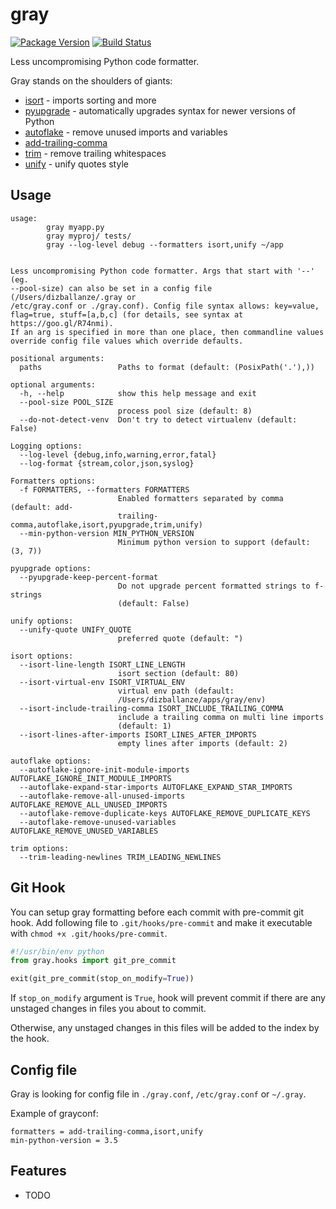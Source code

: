 # gray

[![Package Version](https://badge.fury.io/py/gray.svg)](http://badge.fury.io/py/gray)
[![Build Status](https://travis-ci.org/dizballanze/gray.svg?branch=master)](https://travis-ci.org/dizballanze/gray)

Less uncompromising Python code formatter.

Gray stands on the shoulders of giants:

- [isort](https://timothycrosley.github.io/isort/) - imports sorting and more
- [pyupgrade](https://github.com/asottile/pyupgrade) - automatically upgrades syntax for newer versions of Python
- [autoflake](https://github.com/myint/autoflake) - remove unused imports and variables
- [add-trailing-comma](https://github.com/asottile/add-trailing-comma)
- [trim](https://github.com/myint/trim) - remove trailing whitespaces
- [unify](https://github.com/myint/unify) - unify quotes style


## Usage

```
usage:
        gray myapp.py
        gray myproj/ tests/
        gray --log-level debug --formatters isort,unify ~/app


Less uncompromising Python code formatter. Args that start with '--' (eg.
--pool-size) can also be set in a config file (/Users/dizballanze/.gray or
/etc/gray.conf or ./gray.conf). Config file syntax allows: key=value,
flag=true, stuff=[a,b,c] (for details, see syntax at https://goo.gl/R74nmi).
If an arg is specified in more than one place, then commandline values
override config file values which override defaults.

positional arguments:
  paths                 Paths to format (default: (PosixPath('.'),))

optional arguments:
  -h, --help            show this help message and exit
  --pool-size POOL_SIZE
                        process pool size (default: 8)
  --do-not-detect-venv  Don't try to detect virtualenv (default: False)

Logging options:
  --log-level {debug,info,warning,error,fatal}
  --log-format {stream,color,json,syslog}

Formatters options:
  -f FORMATTERS, --formatters FORMATTERS
                        Enabled formatters separated by comma (default: add-
                        trailing-comma,autoflake,isort,pyupgrade,trim,unify)
  --min-python-version MIN_PYTHON_VERSION
                        Minimum python version to support (default: (3, 7))

pyupgrade options:
  --pyupgrade-keep-percent-format
                        Do not upgrade percent formatted strings to f-strings
                        (default: False)

unify options:
  --unify-quote UNIFY_QUOTE
                        preferred quote (default: ")

isort options:
  --isort-line-length ISORT_LINE_LENGTH
                        isort section (default: 80)
  --isort-virtual-env ISORT_VIRTUAL_ENV
                        virtual env path (default:
                        /Users/dizballanze/apps/gray/env)
  --isort-include-trailing-comma ISORT_INCLUDE_TRAILING_COMMA
                        include a trailing comma on multi line imports
                        (default: 1)
  --isort-lines-after-imports ISORT_LINES_AFTER_IMPORTS
                        empty lines after imports (default: 2)

autoflake options:
  --autoflake-ignore-init-module-imports AUTOFLAKE_IGNORE_INIT_MODULE_IMPORTS
  --autoflake-expand-star-imports AUTOFLAKE_EXPAND_STAR_IMPORTS
  --autoflake-remove-all-unused-imports AUTOFLAKE_REMOVE_ALL_UNUSED_IMPORTS
  --autoflake-remove-duplicate-keys AUTOFLAKE_REMOVE_DUPLICATE_KEYS
  --autoflake-remove-unused-variables AUTOFLAKE_REMOVE_UNUSED_VARIABLES

trim options:
  --trim-leading-newlines TRIM_LEADING_NEWLINES
```


## Git Hook

You can setup gray formatting before each commit with pre-commit git hook.
Add following file to `.git/hooks/pre-commit` and make it executable with
`chmod +x .git/hooks/pre-commit`.

```python
#!/usr/bin/env python
from gray.hooks import git_pre_commit

exit(git_pre_commit(stop_on_modify=True))
```

If `stop_on_modify` argument is `True`, hook will prevent commit if there are
any unstaged changes in files you about to commit.

Otherwise, any unstaged changes in this files will be added to the index
by the hook.


## Config file

Gray is looking for config file in `./gray.conf`, `/etc/gray.conf` or `~/.gray`.

Example of grayconf:

```
formatters = add-trailing-comma,isort,unify
min-python-version = 3.5
```


## Features

* TODO

